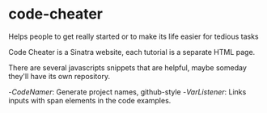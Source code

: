 code-cheater
============

Helps people to get really started or to make its life easier for tedious tasks

Code Cheater is a Sinatra website, each tutorial is a separate HTML page.

There are several javascripts snippets that are helpful, maybe someday they'll have its own repository.

-*CodeNamer*: Generate project names, github-style
-*VarListener*: Links inputs with span elements in the code examples.


